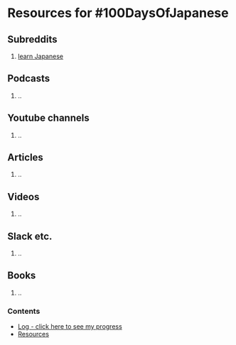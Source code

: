 # Resources for #100DaysOfJapanese

## Subreddits
1. [learn Japanese](https://www.reddit.com/r/LearnJapanese/) 

## Podcasts
1. ..

## Youtube channels
1. ..

## Articles
1. ..

## Videos
1. ..

## Slack etc.
1. ..

## Books
1. ..

### Contents
* [Log - click here to see my progress](log.md)
* [Resources](resources.md)
